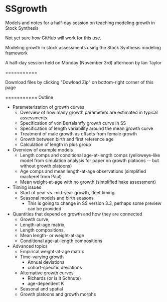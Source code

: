 SSgrowth
==
Models and notes for a half-day session on teaching modeling growth in Stock Synthesis

Not yet sure how GitHub will work for this use.

Modeling growth in stock assessments using the Stock Synthesis modeling framework

A half-day session held on Monday (November 3rd) afternoon by Ian Taylor

===========

Download files by clicking "Dowload Zip" on bottom-right corner of this page

===========
Outline

* Parameterization of growth curves
   * Overview of how many growth parameters are estimated in typical assessments
   * Specification of von Bertalanffy growth curve in SS
   * Specification of length variability around the mean growth curve
   * Treatment of male growth as offsets from female growth
   * Growth between birth and first reference age
   * Calculation of length in plus group
* Overview of example models
   * Length comps and conditional age-at-length comps (yelloweye-like model from simulation analysis for paper on growth platoons -- but without growth platoons)
   * Age comps and mean length-at-age observations (simplified mackerel from Paul)
   * Mean weight-at-age with no growth (simplified hake assessment)
* Timing issues
   * Start of year vs. mid-year growth, fleet timing
   * Seasonal models and birth seasons
      * This is going to change in SS version 3.3, perhaps some preview can be provided
* Quantities that depend on growth and how they are connected
   * Growth curve, 
   * Length-at-age matrix, 
   * Length compositions, 
   * Mean length- or weight-at-age
   * Conditional age-at-length compositions
* Advanced topics
   * Empirical weight-at-age matrix
   * Time-varying growth
      * Annual deviations
      * cohort-specific deviations
   * Alternative growth curves
      * Richards (or is it Schnute)
      * age-dependent K
   * Seasonal and spatial 
   * Growth platoons and growth morphs
